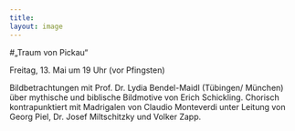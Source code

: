 ```yaml
---
title: 
layout: image
---
```


#„Traum von Pickau“ 

Freitag, 13. Mai um 19 Uhr (vor Pfingsten)  

 
Bildbetrachtungen mit Prof. Dr. Lydia Bendel-Maidl (Tübingen/ München) über mythische und biblische Bildmotive von Erich Schickling. Chorisch kontrapunktiert mit Madrigalen von Claudio Monteverdi unter Leitung von Georg Piel, Dr. Josef Miltschitzky und Volker Zapp.